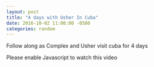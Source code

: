 ```yaml
---
layout: post
title: "4 days with Usher In Cuba"
date: 2016-10-02 11:00:00 -0500
categories: random
---
```


Follow along as Complex and Usher visit cuba for 4 days

<script class="cmplx-embed" src="//player.complex.com/tv/js/embed.js?cId=V0ZW54NTE6cmo0uBQql6rVr1kcAWBS2H&pId=556f8260656c47a4ab49bf6f2dde85f3&adSetCode=3f3b9e47c2954e21bdfb5618c47a61ea&site=complex&kw="></script><noscript><div>Please enable Javascript to watch this video</div></noscript>
